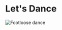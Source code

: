 
# Let's Dance

![Footloose dance](http://f.cl.ly/items/2f1T0o283F2T1B1a3V0Y/footlose1_i270x270.jpg)

